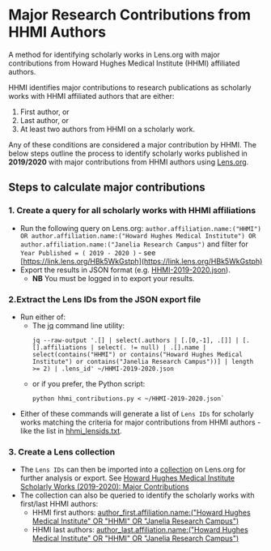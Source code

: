 # Major Research Contributions from HHMI Authors

A method for identifying scholarly works in Lens.org with major contributions from Howard Hughes Medical Institute (HHMI) affiliated authors.

HHMI identifies major contributions to research publications as scholarly works with HHMI affiliated authors that are either:
1. First author, or 
2. Last author, or
3. At least two authors from HHMI on a scholarly work.  

Any of these conditions are considered a major contribution by HHMI. The below steps outline the process to identify scholarly works published in **2019/2020** with major contributions from HHMI authors using [Lens.org](https://www.lens.org/).

## Steps to calculate major contributions

### 1. Create a query for all scholarly works with HHMI affiliations

* Run the following query on Lens.org: `author.affiliation.name:("HHMI") OR author.affiliation.name:("Howard Hughes Medical Institute") OR author.affiliation.name:("Janelia Research Campus")` and filter for `Year Published = ( 2019 - 2020 )` - see [https://link.lens.org/HBk5WkGstph](https://link.lens.org/HBk5WkGstph)
* Export the results in JSON format (e.g. [HHMI-2019-2020.json](https://github.com/cambialens/Major-Research-Contributions-from-HHMI-Authors/blob/main/HHMI-2019-2020.json)). 
  - **NB** You must be logged in to export your results.

### 2.Extract the Lens IDs from the JSON export file

* Run either of:
  * The [jq](https://stedolan.github.io/jq/) command line utility:
     ```
     jq --raw-output '.[] | select(.authors | [.[0,-1], .[]] | [.[].affiliations | select(. != null) | .[].name | select(contains("HHMI") or contains("Howard Hughes Medical Institute") or contains("Janelia Research Campus"))] | length >= 2) | .lens_id' ~/HHMI-2019-2020.json
     ```
  * or if you prefer, the Python script:     
     ```
     python hhmi_contributions.py < ~/HHMI-2019-2020.json`
     ```
* Either of these commands will generate a list of `Lens IDs` for scholarly works matching the criteria for major contributions from HHMI authors - like the list in [hhmi_lensids.txt](hhmi_lensids.txt). 

### 3. Create a Lens collection

* The `Lens IDs` can then be imported into a [collection](https://www.lens.org/lens/search/scholar/list?collectionId=184091) on Lens.org for further analysis or export. See [Howard Hughes Medical Institute Scholarly Works (2019-2020): Major Contributions](https://www.lens.org/lens/search/scholar/list?collectionId=184091)
* The collection can also be queried to identify the scholarly works with first/last HHMI authors:
  - HHMI first authors: [author_first.affiliation.name:("Howard Hughes Medical Institute" OR  "HHMI" OR "Janelia Research Campus")](https://link.lens.org/SztavRfCsyi)
  - HHMI last authors: [author_last.affiliation.name:("Howard Hughes Medical Institute" OR  "HHMI" OR "Janelia Research Campus")](https://link.lens.org/WftDLlu6Hok)
